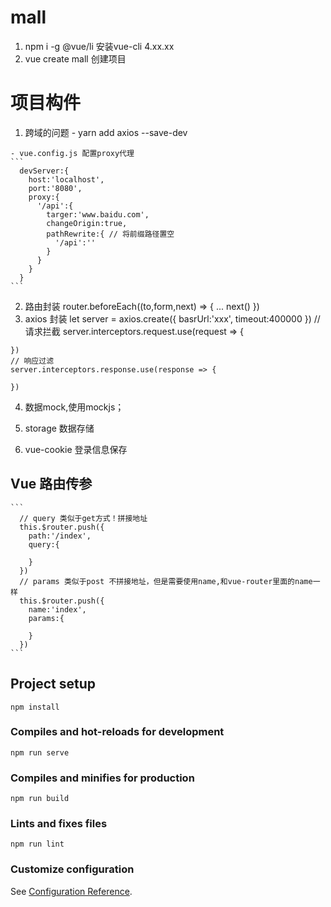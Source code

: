 # mall 
  1. npm i -g @vue/li 安装vue-cli 4.xx.xx
  2. vue create mall 创建项目
# 项目构件
  1. 跨域的问题
    - yarn add axios --save-dev
    
    - vue.config.js 配置proxy代理
    ```
      devServer:{
        host:'localhost',
        port:'8080',
        proxy:{
          '/api':{
            targer:'www.baidu.com',
            changeOrigin:true,
            pathRewrite:{ // 将前缀路径置空
              '/api':''
            }
          }
        }
      }
    ```
  2. 路由封装
    router.beforeEach((to,form,next) => {
        ...
        next()
    })
  3. axios 封装
    let server = axios.create({
      basrUrl:'xxx',
      timeout:400000
    })
    // 请求拦截
    server.interceptors.request.use(request => {
      
    })
    // 响应过滤
    server.interceptors.response.use(response => {

    })
  4. 数据mock,使用mockjs；

  5. storage 数据存储

  6. vue-cookie 登录信息保存
    
  

  ## Vue 路由传参
    ```
      // query 类似于get方式！拼接地址
      this.$router.push({
        path:'/index',
        query:{

        }
      })
      // params 类似于post 不拼接地址，但是需要使用name,和vue-router里面的name一样
      this.$router.push({
        name:'index',
        params:{

        }
      })
    ```

## Project setup
```
npm install
```

### Compiles and hot-reloads for development
```
npm run serve
```

### Compiles and minifies for production
```
npm run build
```

### Lints and fixes files
```
npm run lint
```

### Customize configuration
See [Configuration Reference](https://cli.vuejs.org/config/).
